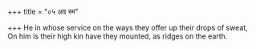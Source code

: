 +++
title = "०५ अव स्म"

+++
He in whose service on the ways they offer up their drops of sweat,  
     On him is their high kin have they mounted, as ridges on the earth.